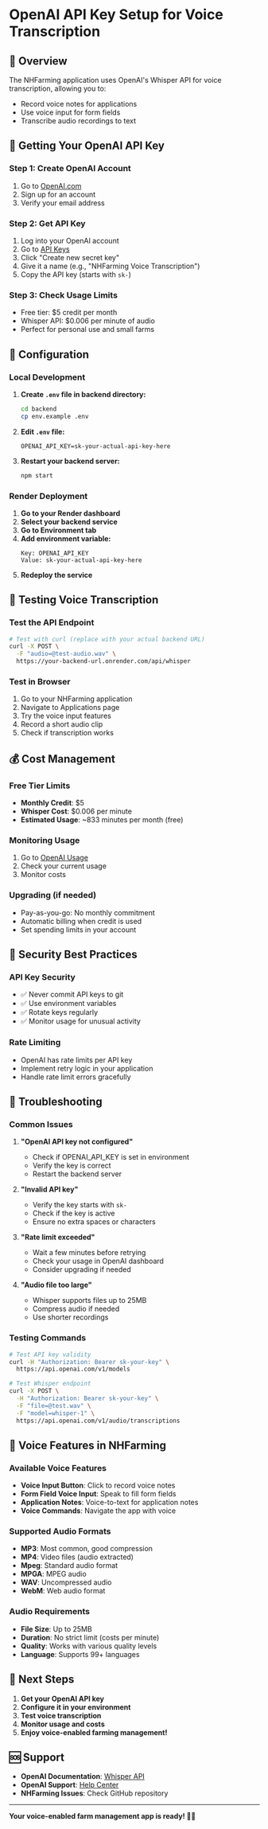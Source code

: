 # OpenAI API Key Setup for Voice Transcription

## 🎤 **Overview**

The NHFarming application uses OpenAI's Whisper API for voice transcription, allowing you to:
- Record voice notes for applications
- Use voice input for form fields
- Transcribe audio recordings to text

## 🔑 **Getting Your OpenAI API Key**

### **Step 1: Create OpenAI Account**
1. Go to [OpenAI.com](https://openai.com)
2. Sign up for an account
3. Verify your email address

### **Step 2: Get API Key**
1. Log into your OpenAI account
2. Go to [API Keys](https://platform.openai.com/api-keys)
3. Click "Create new secret key"
4. Give it a name (e.g., "NHFarming Voice Transcription")
5. Copy the API key (starts with `sk-`)

### **Step 3: Check Usage Limits**
- Free tier: $5 credit per month
- Whisper API: $0.006 per minute of audio
- Perfect for personal use and small farms

## 🔧 **Configuration**

### **Local Development**

1. **Create `.env` file in backend directory:**
   ```bash
   cd backend
   cp env.example .env
   ```

2. **Edit `.env` file:**
   ```env
   OPENAI_API_KEY=sk-your-actual-api-key-here
   ```

3. **Restart your backend server:**
   ```bash
   npm start
   ```

### **Render Deployment**

1. **Go to your Render dashboard**
2. **Select your backend service**
3. **Go to Environment tab**
4. **Add environment variable:**
   ```
   Key: OPENAI_API_KEY
   Value: sk-your-actual-api-key-here
   ```
5. **Redeploy the service**

## 🧪 **Testing Voice Transcription**

### **Test the API Endpoint**
```bash
# Test with curl (replace with your actual backend URL)
curl -X POST \
  -F "audio=@test-audio.wav" \
  https://your-backend-url.onrender.com/api/whisper
```

### **Test in Browser**
1. Go to your NHFarming application
2. Navigate to Applications page
3. Try the voice input features
4. Record a short audio clip
5. Check if transcription works

## 💰 **Cost Management**

### **Free Tier Limits**
- **Monthly Credit**: $5
- **Whisper Cost**: $0.006 per minute
- **Estimated Usage**: ~833 minutes per month (free)

### **Monitoring Usage**
1. Go to [OpenAI Usage](https://platform.openai.com/usage)
2. Check your current usage
3. Monitor costs

### **Upgrading (if needed)**
- Pay-as-you-go: No monthly commitment
- Automatic billing when credit is used
- Set spending limits in your account

## 🔐 **Security Best Practices**

### **API Key Security**
- ✅ Never commit API keys to git
- ✅ Use environment variables
- ✅ Rotate keys regularly
- ✅ Monitor usage for unusual activity

### **Rate Limiting**
- OpenAI has rate limits per API key
- Implement retry logic in your application
- Handle rate limit errors gracefully

## 🚨 **Troubleshooting**

### **Common Issues**

1. **"OpenAI API key not configured"**
   - Check if OPENAI_API_KEY is set in environment
   - Verify the key is correct
   - Restart the backend server

2. **"Invalid API key"**
   - Verify the key starts with `sk-`
   - Check if the key is active
   - Ensure no extra spaces or characters

3. **"Rate limit exceeded"**
   - Wait a few minutes before retrying
   - Check your usage in OpenAI dashboard
   - Consider upgrading if needed

4. **"Audio file too large"**
   - Whisper supports files up to 25MB
   - Compress audio if needed
   - Use shorter recordings

### **Testing Commands**

```bash
# Test API key validity
curl -H "Authorization: Bearer sk-your-key" \
  https://api.openai.com/v1/models

# Test Whisper endpoint
curl -X POST \
  -H "Authorization: Bearer sk-your-key" \
  -F "file=@test.wav" \
  -F "model=whisper-1" \
  https://api.openai.com/v1/audio/transcriptions
```

## 📱 **Voice Features in NHFarming**

### **Available Voice Features**
- **Voice Input Button**: Click to record voice notes
- **Form Field Voice Input**: Speak to fill form fields
- **Application Notes**: Voice-to-text for application notes
- **Voice Commands**: Navigate the app with voice

### **Supported Audio Formats**
- **MP3**: Most common, good compression
- **MP4**: Video files (audio extracted)
- **Mpeg**: Standard audio format
- **MPGA**: MPEG audio
- **WAV**: Uncompressed audio
- **WebM**: Web audio format

### **Audio Requirements**
- **File Size**: Up to 25MB
- **Duration**: No strict limit (costs per minute)
- **Quality**: Works with various quality levels
- **Language**: Supports 99+ languages

## 🎯 **Next Steps**

1. **Get your OpenAI API key**
2. **Configure it in your environment**
3. **Test voice transcription**
4. **Monitor usage and costs**
5. **Enjoy voice-enabled farming management!**

## 🆘 **Support**

- **OpenAI Documentation**: [Whisper API](https://platform.openai.com/docs/guides/speech-to-text)
- **OpenAI Support**: [Help Center](https://help.openai.com/)
- **NHFarming Issues**: Check GitHub repository

---

**Your voice-enabled farm management app is ready! 🎤🚜** 